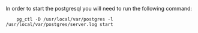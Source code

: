 In order to start the postgresql you will need to run the following command:
	
		pg_ctl -D /usr/local/var/postgres -l /usr/local/var/postgres/server.log start
